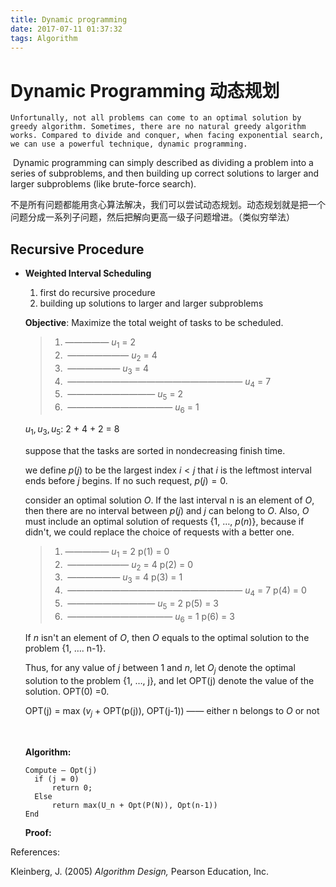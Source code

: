 ```yaml
---
title: Dynamic programming
date: 2017-07-11 01:37:32
tags: Algorithm
---
```


# Dynamic Programming 动态规划

 	Unfortunally, not all problems can come to an optimal solution by greedy algorithm. Sometimes, there are no natural greedy algorithm works. Compared to divide and conquer, when facing exponential search, we can use a powerful technique, dynamic programming.

​	Dynamic programming can simply described as dividing a problem into a series of subproblems, and then building up correct solutions to larger and larger subproblems (like brute-force search).

​	不是所有问题都能用贪心算法解决，我们可以尝试动态规划。动态规划就是把一个问题分成一系列子问题，然后把解向更高一级子问题增进。（类似穷举法）

## Recursive Procedure

- **Weighted Interval Scheduling**

  1. first do recursive procedure
  2. building up solutions to larger and larger subproblems

  **Objective**: Maximize the total weight of tasks to be scheduled.

  > 1. ————— $u_1$ = 2
  > 2. ​     ——————— $u_2$ = 4
  > 3. ​                        —————— $u_3$ = 4
  > 4. ​         ———————————————————— $u_4$ = 7
  > 5. ​                                                                   —————————— $u_5$ = 2
  > 6. ​                                                                         ———————————— $u_6$ = 1

  $u_1, u_3,u_5$: 2 + 4 + 2 = 8

  suppose that the tasks are sorted in nondecreasing finish time.

  we define $p(j)$ to be the largest index $i < j$  that $i$ is the leftmost interval ends before $j$ begins. If no such request, $p(j) = 0$.

  consider an optimal solution $O$. If the last interval n is an element of $O$, then there are no interval between $p(j)$ and $j$ can belong to $O$. Also, $O$ must include an optimal solution of requests {1, …, $p(n)$}, because if didn't, we could replace the choice of requests with a better one.

  > 1. ————— $u_1$ = 2                                                                                                               p(1) = 0
  > 2. ​     ——————— $u_2$ = 4                                                                                                  p(2) = 0
  > 3. ​                        —————— $u_3$ = 4                                                                                   p(3) = 1
  > 4. ​         ———————————————————— $u_4$ = 7                                            p(4) = 0
  > 5. ​                                                                   —————————— $u_5$ = 2                        p(5) = 3
  > 6. ​                                                                         ———————————— $u_6$ = 1          p(6) = 3

  If $n$ isn't an element of $O$, then $O$ equals to the optimal solution to the problem {1, …. n-1}.

  Thus, for any value of $j$ between 1 and $n$, let $O_j$ denote the optimal solution to the problem {1, …, j}, and let OPT(j) denote the value of the solution. OPT(0) =0.

  OPT(j) = max ($v_j$ + OPT(p(j)), OPT(j-1)) —— either n belongs to $O$ or not

  ​

  **Algorithm:**

  ```
  Compute — Opt(j)
  	if (j = 0)
  		return 0;
  	Else
  		return max(U_n + Opt(P(N)), Opt(n-1))
  End
  ```

  **Proof:**



















References:

Kleinberg, J. (2005) *Algorithm Design,* Pearson Education, Inc.